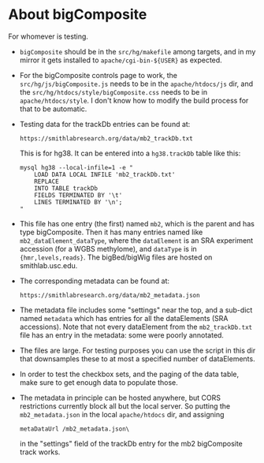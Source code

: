 # About bigComposite

For whomever is testing.

- `bigComposite` should be in the `src/hg/makefile` among targets, and in my
  mirror it gets installed to `apache/cgi-bin-${USER}` as expected.

- For the bigComposite controls page to work, the `src/hg/js/bigComposite.js`
  needs to be in the `apache/htdocs/js` dir, and the
  `src/hg/htdocs/style/bigComposite.css` needs to be in
  `apache/htdocs/style`. I don't know how to modify the build process for that
  to be automatic.

- Testing data for the trackDb entries can be found at:
  ```console
  https://smithlabresearch.org/data/mb2_trackDb.txt
  ```

  This is for hg38. It can be entered into a `hg38.trackDb` table like this:
  ```console
  mysql hg38 --local-infile=1 -e "
      LOAD DATA LOCAL INFILE 'mb2_trackDb.txt'
      REPLACE
      INTO TABLE trackDb
      FIELDS TERMINATED BY '\t'
      LINES TERMINATED BY '\n';
  "
  ```

- This file has one entry (the first) named `mb2`, which is the parent and has
  type bigComposite. Then it has many entries named like
  `mb2_dataElement_dataType`, where the `dataElement` is an SRA experiment
  accession (for a WGBS methylome), and `dataType` is in
  `{hmr,levels,reads}`. The bigBed/bigWig files are hosted on
  smithlab.usc.edu.

- The corresponding metadata can be found at:
  ```console
  https://smithlabresearch.org/data/mb2_metadata.json
  ```

- The metadata file includes some "settings" near the top, and a sub-dict
  named `metadata` which has entries for all the dataElements (SRA
  accessions). Note that not every dataElement from the `mb2_trackDb.txt` file
  has an entry in the metadata: some were poorly annotated.

- The files are large. For testing purposes you can use the script in this dir
  that downsamples these to at most a specified number of dataElements.

- In order to test the checkbox sets, and the paging of the data table, make
  sure to get enough data to populate those.

- The metadata in principle can be hosted anywhere, but CORS restrictions
  currently block all but the local server. So putting the `mb2_metadata.json`
  in the local `apache/htdocs` dir, and assigning
  ```console
  metaDataUrl /mb2_metadata.json\
  ```
  in the "settings" field of the trackDb entry for the mb2 bigComposite track
  works.
